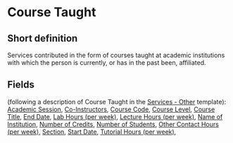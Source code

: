 # Course Taught
## Short definition
Services contributed in the form of courses taught at academic institutions with which the person is currently, or has in the past been, affiliated.
## Fields
(following a description of Course Taught in the [Services - Other](../Templates/Services%20-%20Other.md) template):
[Academic Session](../Object-Fields/Course%20Taught/Academic%20Session.md),
[Co-Instructors](../Object-Fields/Course%20Taught/Co-Instructors.md),
[Course Code](../Object-Fields/Course%20Taught/Course%20Code.md),
[Course Level](../Object-Fields/Course%20Taught/Course%20Level.md),
[Course Title](../Object-Fields/Course%20Taught/Course%20Title.md),
[End Date](../Object-Fields/Course%20Taught/End%20Date.md),
[Lab Hours (per week)](../Object-Fields/Course%20Taught/Lab%20Hours%20(per%20week).md),
[Lecture Hours (per week)](../Object-Fields/Course%20Taught/Lecture%20Hours%20(per%20week).md),
[Name of Institution](../Object-Fields/Course%20Taught/Name%20of%20Institution.md),
[Number of Credits](../Object-Fields/Course%20Taught/Number%20of%20Credits.md),
[Number of Students](../Object-Fields/Course%20Taught/Number%20of%20Students.md),
[Other Contact Hours (per week)](../Object-Fields/Course%20Taught/Other%20Contact%20Hours%20(per%20week).md),
[Section](../Object-Fields/Course%20Taught/Section.md),
[Start Date](../Object-Fields/Course%20Taught/Start%20Date.md),
[Tutorial Hours (per week)](../Object-Fields/Course%20Taught/Tutorial%20Hours%20(per%20week).md),
